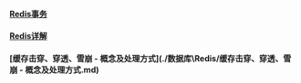 
#### [Redis事务](./数据库\Redis/Redis事务.md)
#### [Redis详解](./数据库\Redis/Redis详解.md)
#### [缓存击穿、穿透、雪崩 - 概念及处理方式](./数据库\Redis/缓存击穿、穿透、雪崩 - 概念及处理方式.md)